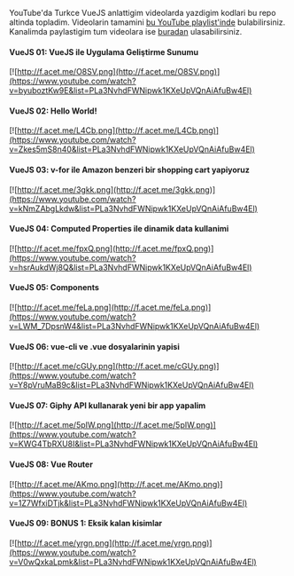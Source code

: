 YouTube'da Turkce VueJS anlattigim videolarda yazdigim kodlari bu repo altinda topladim. Videolarin tamamini [bu YouTube playlist'inde](https://www.youtube.com/playlist?list=PLa3NvhdFWNipwk1KXeUpVQnAiAfuBw4El) bulabilirsiniz. Kanalimda paylastigim tum videolara ise [buradan](https://www.youtube.com/c/fatihacet) ulasabilirsiniz.


#### VueJS 01: VueJS ile Uygulama Geliştirme Sunumu
[![http://f.acet.me/O8SV.png](http://f.acet.me/O8SV.png)](https://www.youtube.com/watch?v=byuboztKw9E&list=PLa3NvhdFWNipwk1KXeUpVQnAiAfuBw4El)

#### VueJS 02: Hello World!
[![http://f.acet.me/L4Cb.png](http://f.acet.me/L4Cb.png)](https://www.youtube.com/watch?v=Zkes5mS8n40&list=PLa3NvhdFWNipwk1KXeUpVQnAiAfuBw4El)

#### VueJS 03: v-for ile Amazon benzeri bir shopping cart yapiyoruz
[![http://f.acet.me/3gkk.png](http://f.acet.me/3gkk.png)](https://www.youtube.com/watch?v=kNmZAbgLkdw&list=PLa3NvhdFWNipwk1KXeUpVQnAiAfuBw4El)

#### VueJS 04: Computed Properties ile dinamik data kullanimi
[![http://f.acet.me/fpxQ.png](http://f.acet.me/fpxQ.png)](https://www.youtube.com/watch?v=hsrAukdWj8Q&list=PLa3NvhdFWNipwk1KXeUpVQnAiAfuBw4El)

#### VueJS 05: Components
[![http://f.acet.me/feLa.png](http://f.acet.me/feLa.png)](https://www.youtube.com/watch?v=LWM_7DpsnW4&list=PLa3NvhdFWNipwk1KXeUpVQnAiAfuBw4El)

#### VueJS 06: vue-cli ve .vue dosyalarinin yapisi
[![http://f.acet.me/cGUy.png](http://f.acet.me/cGUy.png)](https://www.youtube.com/watch?v=Y8pVruMaB9c&list=PLa3NvhdFWNipwk1KXeUpVQnAiAfuBw4El)

#### VueJS 07: Giphy API kullanarak yeni bir app yapalim
[![http://f.acet.me/5pIW.png](http://f.acet.me/5pIW.png)](https://www.youtube.com/watch?v=KWG4TbRXU8I&list=PLa3NvhdFWNipwk1KXeUpVQnAiAfuBw4El)

#### VueJS 08: Vue Router
[![http://f.acet.me/AKmo.png](http://f.acet.me/AKmo.png)](https://www.youtube.com/watch?v=1Z7WfxiDTjk&list=PLa3NvhdFWNipwk1KXeUpVQnAiAfuBw4El)


#### VueJS 09: BONUS 1: Eksik kalan kisimlar
[![http://f.acet.me/yrgn.png](http://f.acet.me/yrgn.png)](https://www.youtube.com/watch?v=V0wQxkaLpmk&list=PLa3NvhdFWNipwk1KXeUpVQnAiAfuBw4El)
